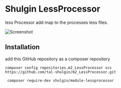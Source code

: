 # Shulgin LessProcessor

 less Processor add map to the processes less files.

<img src="/tal-shulgin/m2_LessProcessor/blob/master/src/Screenshot.png?raw=true"  alt="Screenshot"/>


## Installation
add this GitHub repository as a composer repository
 
```composer config repositories.m2_LessProcessor vcs https://github.com/tal-shulgin/m2_LessProcessor.git```

``` composer require-dev shulgin/module-lessprocessor```
